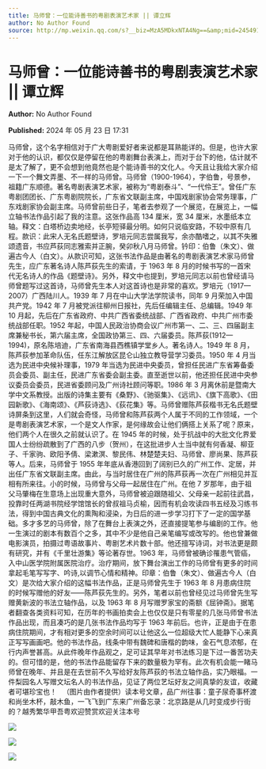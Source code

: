 ```yaml
---
title: 马师曾：一位能诗善书的粤剧表演艺术家 || 谭立辉
author: No Author Found
source: http://mp.weixin.qq.com/s?__biz=MzA5MDkxNTA4Ng==&amp;mid=2454915144&amp;idx=1&amp;sn=2d88e4260d40568933070f33c69226ca&amp;chksm=87a3c029b0d4493f241c3edfde3b8744252b70db76c3f49b706f4fa8bd002512779f5204a35f&poc_token=HJ_Do2ejHyO-wNZGG8Q1S8FdPgy1YBBEob-nUEme
---
```


# 马师曾：一位能诗善书的粤剧表演艺术家 || 谭立辉

**Author:** No Author Found

**Published:** 2024 年 05 月 23 日 17:31

马师曾，这个名字相信对于广大粤剧爱好者来说都是耳熟能详的。但是，也许大家对于他的认识，都仅仅是停留在他的粤剧舞台表演上，而对于台下的他，估计就不是太了解了，更不会想到他竟然也是个能诗善书的文化人。今天且让我给大家介绍一下一个舞文弄墨、不一样的马师曾。马师曾（1900-1964），字伯鲁，号景参，祖籍广东顺德。著名粤剧表演艺术家，被称为“粤剧泰斗”、“一代伶王”。曾任广东粤剧团团长、广东粤剧院院长，广东省文联副主席，中国戏剧家协会常务理事，广东戏剧家协会副主席。马师曾前些日子，笔者去参观了一个展览，在展览上，一幅立轴书法作品引起了我的注意。这张作品高 134 厘米，宽 34 厘米，水墨纸本立轴。释文：白塔桥边卖地经，长亭短驿最分明。如何只说临安路，不较中原有几程。款识：此宋人无名氏题壁诗，罗培元同志尝属我写，余亦酷嗜之，以其不失雅颂遗音，书应芦荻同志雅索并正腕，癸卯秋八月马师曾。钤印：伯鲁（朱文）、做遍古今人（白文）。从款识可知，这张书法作品是由著名的粤剧表演艺术家马师曾先生，应广东著名诗人陈芦荻先生的索请，于 1963 年 8 月的时候书写的一首宋代无名诗人的作品《题壁诗》。另外，释文中也提到，罗培元同志以前也曾经请马师曾题写过这首诗，马师曾先生本人对这首诗也是非常的喜欢。罗培元（1917—2007）广西陆川人。1939 年 7 月在中山大学法学院读书，同年 9 月荣加入中国共产党。1942 年 7 月被党派往柳州日报社，先后任编辑主任、总编辑。1949 年 10 月起，先后在广东省政府、中共广西省委统战部、广西省政府、中共广州市委统战部任职。1952 年起，中国人民政治协商会议广州市第一、二、三、四届副主席兼秘书长，第六届主席，全国政协第三、四、六届委员。陈芦荻(1912—1994)，原名陈培迪，广东省南海县西樵镇学堂乡人。著名诗人。1949 年 8 月，陈芦荻参加革命队伍，任东江解放区昆仑山独立教导营学习委员。1950 年 4 月当选为民进中央候补理事，1979 年当选为民进中央委员，曾担任民进广东省筹备委员会委员、副主任，民进广东省委会副主委。直至逝世以前，他还担任民进中央参议委员会委员，民进省委顾问及广州诗社顾问等职。1986 年 3 月离休前是暨南大学中文系教授。出版的诗集主要有《桑野》、《驰驱集》、《远讯》、《旗下高歌》、《田园新歌》、《海南颂》、《芦荻诗选》、《荻花集》等。马师曾赠陈芦荻楷书无名氏题壁诗屏条到这里，人们就会奇怪，马师曾和陈芦荻两个人属于不同的工作领域，一个是粤剧表演艺术家，一个是文人作家，是何缘故会让他们俩搭上关系了呢？原来，他们两个人在很久之前就认识了。在 1945 年的时候，处于抗战中的大批文化界爱国人士纷纷疏散到了广西的八步（贺州），在这批进步人士当中就有何香凝、柳亚子、千家驹、欧阳予倩、梁漱溟、黎民伟、林楚楚夫妇、马师曾、廖尚果、陈芦荻等人。后来，马师曾于 1955 年年底从香港回到了阔别已久的广州工作、定居，并出任广东省文联副主席。由此，与当时居住在广州的陈芦荻再一次在广州相见并互相有所来往。小的时候，马师曾与父母一起居住在广州。在他 7 岁那年，由于祖父马肇梅在生意场上出现重大意外，马师曾被迫跟随祖父、父母亲一起前往武昌，投靠时任两湖书院经学馆馆长的曾叔祖马贞榆，因而有机会攻读四书五经及习练书法，得到中国古典文化的熏陶和浸染，为日后的进一步学习打下了一定的国学基础。多才多艺的马师曾，除了在舞台上表演之外，还直接提笔参与编剧的工作。他一生演过的剧本有数百个之多，其中不少是他自己亲笔编写或改写的。他也曾兼做电影演员，拍摄过粤语故事片、粤剧艺术片数十部。他还擅写诗词，对书法更是颇有研究，并有《千里壮游集》等论著存世。1963 年，马师曾被确诊罹患气管癌，入中山医学院附属医院治疗。治疗期间，放下舞台演出工作的马师曾有更多的时间拿起毛笔写写字、吟诗,以调节心情和精神。印章：伯鲁（朱文）、做遍古今人（白文）是次给大家介绍的这幅书法作品，正是马师曾先生于 1963 年 8 月患病住院的时候写赠他的好友——陈芦荻先生的。另外，笔者以前也曾经见过马师曾先生写赠黄新波的书法立轴作品，以及 1963 年 8 月写赠罗家宝的斋额《屈钟斋》。据笔者翻查各类资料可知，在历年的书画拍卖会上也仅仅是只有零星的几张马师曾书法作品出现，而且凑巧的是几张书法作品均写于 1963 年前后。也许，正是由于在患病住院期间，才有相对更多的空余时间可以让他这么一位超级大忙人能静下心来真正写写画画吧。他的书法作品，线条中带有魏碑和唐楷的韵味，金石气息浓郁，在行内声誉甚高。从此件晚年作品观之，足可证其早年对书法练习是下过一番苦功夫的。但可惜的是，他的书法作品能留存下来的数量极为罕有。此次有机会能一睹马师曾在晚年、并且是在去世前不久写给好友陈芦荻的书法立轴作品，实乃眼福。一件梨园名人写赠文坛名人的书法作品，见证了两位艺坛好友之间真挚的友谊，收藏者可堪珍宝也！   （图片由作者提供）读本号文章，品广州往事：童子尿奇事杯渡和尚坐木杯，敲木鱼，一飞飞到广东来广州备忘录：北京路是从几时变成步行街的？越秀繁华甲吾粤欢迎赞赏欢迎关注本号

![](https://mmbiz.qpic.cn/mmbiz_jpg/PJWG74pLsMbEXtfXOlC8IleZTRnUhe9RyHdibxvpoIICCxRrjcicyPdiaKLibEewoT9ceQSFjN9bZD5vn9lYG8KC6w/640?from=appmsg)

![](https://mmbiz.qpic.cn/mmbiz_jpg/PJWG74pLsMbEXtfXOlC8IleZTRnUhe9REkpiatphy790T8MLeVJmYzOjrjegs1BrTDwCzzICnXCDDEicEzI81QfQ/640?from=appmsg)

![](https://mmbiz.qpic.cn/mmbiz_jpg/PJWG74pLsMbEXtfXOlC8IleZTRnUhe9RxdZoCMMqIx6hVbNxQG4uN5au7At3thicZvJugb38V8XRXsfcPh5EkJQ/640?from=appmsg)


